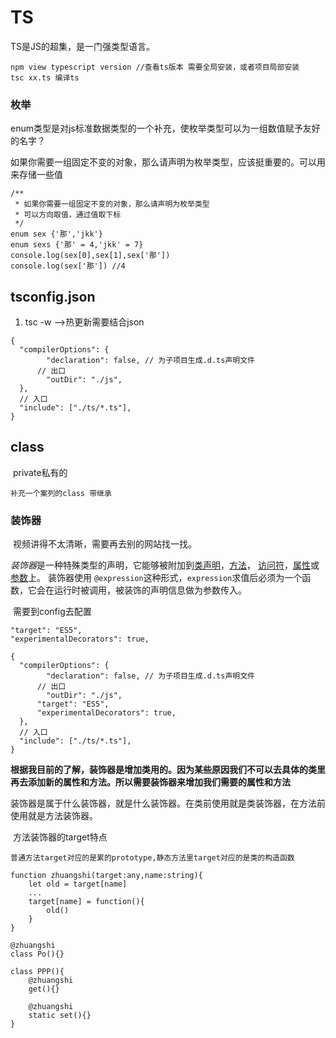 # TS

TS是JS的超集，是一门强类型语言。



```
npm view typescript version //查看ts版本 需要全局安装，或者项目局部安装
tsc xx.ts 编译ts
```

### 枚举

​	enum类型是对js标准数据类型的一个补充，使枚举类型可以为一组数值赋予友好的名字？

​	如果你需要一组固定不变的对象，那么请声明为枚举类型，应该挺重要的。可以用来存储一些值

```
/**
 * 如果你需要一组固定不变的对象，那么请声明为枚举类型
 * 可以方向取值，通过值取下标
 */
enum sex {'那','jkk'}
enum sexs {'那' = 4,'jkk' = 7}
console.log(sex[0],sex[1],sex['那'])
console.log(sex['那']) //4
```



## tsconfig.json

1. tsc -w   -->热更新需要结合json

```
{
  "compilerOptions": {
    	"declaration": false, // 为子项目生成.d.ts声明文件
      // 出口
    	"outDir": "./js",
  },
  // 入口
  "include": ["./ts/*.ts"],
}
```

## class

​	private私有的

```
补充一个案列的class 带继承
```

### 装饰器

​	视频讲得不太清晰，需要再去别的网站找一找。

*装饰器*是一种特殊类型的声明，它能够被附加到[类声明](https://www.tslang.cn/docs/handbook/decorators.html#class-decorators)，[方法](https://www.tslang.cn/docs/handbook/decorators.html#method-decorators)， [访问符](https://www.tslang.cn/docs/handbook/decorators.html#accessor-decorators)，[属性](https://www.tslang.cn/docs/handbook/decorators.html#property-decorators)或[参数](https://www.tslang.cn/docs/handbook/decorators.html#parameter-decorators)上。 装饰器使用 `@expression`这种形式，`expression`求值后必须为一个函数，它会在运行时被调用，被装饰的声明信息做为参数传入。

​	需要到config去配置

```
"target": "ES5",
"experimentalDecorators": true,
```



```
{
  "compilerOptions": {
    	"declaration": false, // 为子项目生成.d.ts声明文件
      // 出口
    	"outDir": "./js",
      "target": "ES5",
      "experimentalDecorators": true,
  },
  // 入口
  "include": ["./ts/*.ts"],
}
```

​	**根据我目前的了解，装饰器是增加类用的。因为某些原因我们不可以去具体的类里再去添加新的属性和方法。所以需要装饰器来增加我们需要的属性和方法**

​	装饰器是属于什么装饰器，就是什么装饰器。在类前使用就是类装饰器，在方法前使用就是方法装饰器。

​	方法装饰器的target特点

```
普通方法target对应的是累的prototype,静态方法里target对应的是类的构造函数

function zhuangshi(target:any,name:string){
	let old = target[name]
	...
	target[name] = function(){
		old()
	}
}

@zhuangshi
class Po(){}

class PPP(){
	@zhuangshi 
	get(){}
	
	@zhuangshi 
	static set(){}
}
```

